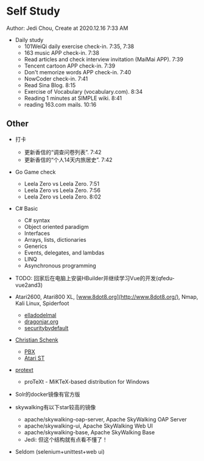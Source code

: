 # Self Study

Author: Jedi Chou, Create at 2020.12.16 7:33 AM

* Daily study
  * 101WeiQi daily exercise check-in. 7:35, 7:38
  * 163 music APP check-in. 7:38
  * Read articles and check interview invitation (MaiMai APP). 7:39
  * Tencent cartoon APP check-in. 7:39
  * Don't memorize words APP check-in. 7:40
  * NowCoder check-in. 7:41
  * Read Sina Blog. 8:15
  * Exercise of Vocabulary (vocabulary.com). 8:34
  * Reading 1 minutes at SIMPLE wiki. 8:41
  * reading 163.com mails. 10:16

## Other

* 打卡
  * 更新香信的“调查问卷列表”. 7:42
  * 更新香信的“个人14天内旅居史”. 7:42

* Go Game check
  * Leela Zero vs Leela Zero. 7:51
  * Leela Zero vs Leela Zero. 7:56
  * Leela Zero vs Leela Zero. 8:02

* C# Basic
  * C# syntax
  * Object oriented paradigm
  * Interfaces
  * Arrays, lists, dictionaries
  * Generics
  * Events, delegates, and lambdas
  * LINQ
  * Asynchronous programming

* TODO: 回家后在电脑上安装HBuilder并继续学习Vue的开发(qfedu-vue2and3)
* Atari2600, Atari800 XL, [www.8dot8.org](http://www.8dot8.org/), Nmap, Kali Linux, Spiderfoot
  * [elladodelmal](http://www.elladodelmal.com/)
  * [dragonjar.org](http://www.dragonjar.org/)
  * [securitybydefault](http://www.securitybydefault.com/)
* [Christian Schenk](https://www.tug.org/interviews/schenk.html)
  * [PBX](https://baike.baidu.com/item/PBX/3737223)
  * [Atari ST](https://en.wikipedia.org/wiki/Atari_ST)
* [protext](https://www.tug.org/protext/)
  * proTeXt - MiKTeX-based distribution for Windows

* Solr的docker镜像有官方版
* skywalking有以下star较高的镜像
  * apache/skywalking-oap-server, Apache SkyWalking OAP Server
  * apache/skywalking-ui, Apache SkyWalking Web UI
  * apache/skywalking-base, Apache SkyWalking Base
  * Jedi: 但这个结构就有点看不懂了！
* Seldom (selenium+unittest+web ui)
